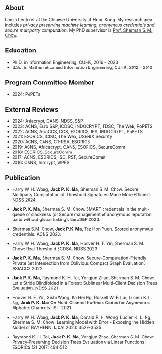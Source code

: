 
## About
I am a Lecturer at the Chinese University of Hong Kong. My research area includes *privacy preserving machine learning, anonymous credentials and secure multiparty computation*. My PhD supervisor is [Prof. Sherman S. M. Chow](https://staff.ie.cuhk.edu.hk/~smchow/).

## Education
- Ph.D. in Information Engineering, CUHK, 2016 - 2023 
- B.Sc. in Mathematics and Information Engineering, CUHK, 2012 - 2016

## Program Committee Member

- 2024: PoPETs

## External Reviews 
- 2024: Asiacrypt, CANS, NDSS, S&P
- 2023: ACNS, Euro S&P, ICDSC, INDOCRYPT, TDSC, The Web, PoPETS
- 2022: ACNS, AsiaCCS, CCS, ESORICS, IFS, INDOCRYPT, PoPETS
- 2021: ESORICS, ICISC, The Web, USENIX Security 
- 2020: ACNS, CANS, CT-RSA, ESORICS 
- 2019: ACNS, Africacrypt, CANS, ESORICS, SecureComm 
- 2018: ESORICS, SecureComm
- 2017: ACNS, ESORICS, ISC, PST, SecureComm  
- 2016: CANS, Inscrypt, WPES


## Publication

- Harry W. H. Wong, **Jack P. K. Ma**, Sherman S. M. Chow. Secure Multiparty Computation of Threshold Signatures Made More Efficient. NDSS 2024.

- **Jack P. K. Ma**, Sherman S. M. Chow. SMART credentials in the multi-queue of slackness (or Secure management of anonymous reputation traits without global halting). EuroS&P 2023.

- Sherman S.M. Chow, **Jack P.K. Ma**, Tsz Hon Yuen. Scored anonymous credentials. ACNS 2023.

- Harry W. H. Wong, **Jack P. K. Ma**, Hoover H. F. Yin, Sherman S. M. Chow: Real Threshold ECDSA. NDSS 2023

- **Jack P. K. Ma**, Sherman S. M. Chow: Secure-Computation-Friendly Private Set Intersection from Oblivious Compact Graph Evaluation. ASIACCS 2022

- **Jack P. K. Ma**, Raymond K. H. Tai, Yongjun Zhao, Sherman S. M. Chow: Let's Stride Blindfolded in a Forest: Sublinear Multi-Client Decision Trees Evaluation. NDSS 2021

- Hoover H. F. Yin, Xishi Wang, Ka Hei Ng, Russell W. F. Lai, Lucien K. L. Ng, **Jack P. K. Ma**: On Multi-Channel Huffman Codes for Asymmetric-Alphabet Channels. ISIT 2021

- Harry W. H. Wong, **Jack P. K. Ma**, Donald P. H. Wong, Lucien K. L. Ng, Sherman S. M. Chow: Learning Model with Error - Exposing the Hidden Model of BAYHENN. IJCAI 2020: 3529-3535

- Raymond K. H. Tai, **Jack P. K. Ma**, Yongjun Zhao, Sherman S. M. Chow: Privacy-Preserving Decision Trees Evaluation via Linear Functions. ESORICS (2) 2017: 494-512

